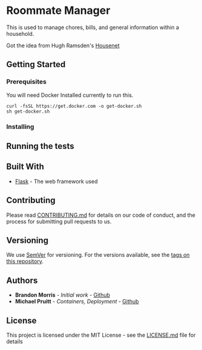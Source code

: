 # Roommate Manager

This is used to manage chores, bills, and general information within a household. 

Got the idea from Hugh Ramsden's [Housenet](https://github.com/0Hughman0/Housenet)
## Getting Started

### Prerequisites

You will need Docker Installed currently to run this.
```
curl -fsSL https://get.docker.com -o get-docker.sh
sh get-docker.sh
```

### Installing


## Running the tests

## Built With

* [Flask](https://flask.palletsprojects.com/en/1.1.x/) - The web framework used

## Contributing

Please read [CONTRIBUTING.md](https://gist.github.com/PurpleBooth/b24679402957c63ec426) for details on our code of conduct, and the process for submitting pull requests to us.

## Versioning

We use [SemVer](http://semver.org/) for versioning. For the versions available, see the [tags on this repository](https://github.com/your/project/tags). 

## Authors

* **Brandon Morris** - *Initial work* - [Github](https://github.com/TheBrandonMorris)
* **Michael Pruitt** - *Containers, Deployment* - [Github](https://github.com/TheBrandonMorris)


## License

This project is licensed under the MIT License - see the [LICENSE.md](LICENSE.md) file for details

